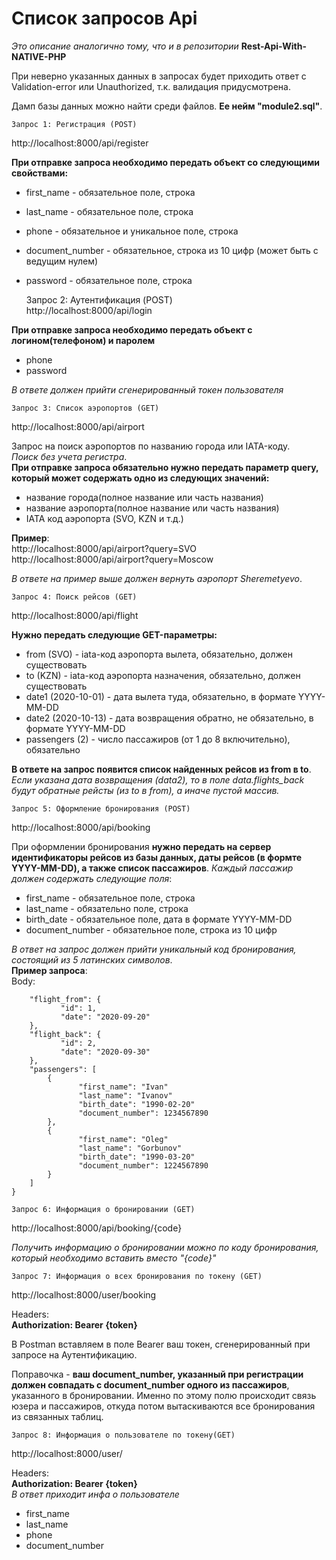# Список запросов Api

*Это описание аналогично тому, что и в репозитории* **Rest-Api-With-NATIVE-PHP**

При неверно указанных данных в запросах будет приходить ответ с Validation-error или Unauthorized, т.к. валидация придусмотрена.

Дамп базы данных можно найти среди файлов. **Ее нейм "module2.sql"**.


	Запрос 1: Регистрация (POST)  
http://localhost:8000/api/register  

**При отправке запроса необходимо передать объект со следующими свойствами:**  
- first_name - обязательное поле, строка  
- last_name - обязательное поле, строка  
- phone - обязательное и уникальное поле, строка  
- document_number - обязательное, строка из 10 цифр (может быть с ведущим нулем)  
- password - обязательное поле, строка


    Запрос 2: Аутентификация (POST)  
http://localhost:8000/api/login  

 **При отправке запроса необходимо передать объект с логином(телефоном) и паролем**  
- phone  
- password

*В ответе должен прийти сгенерированный токен пользователя*


	Запрос 3: Список аэропортов (GET)  
http://localhost:8000/api/airport  

Запрос на поиск аэропортов по названию города или IATA-коду.  
*Поиск без учета регистра*.  
**При отправке запроса обязательно нужно передать параметр query, который может содержать одно из следующих значений:**
- название города(полное название или часть названия)
- название аэропорта(полное название или часть названия)
- IATA код аэропорта (SVO, KZN и т.д.)  

**Пример**:  
http://localhost:8000/api/airport?query=SVO  
http://localhost:8000/api/airport?query=Moscow  

*В ответе на пример выше должен вернуть аэропорт Sheremetyevo*.


	Запрос 4: Поиск рейсов (GET)  
http://localhost:8000/api/flight  

**Нужно передать следующие GET-параметры:**  
- from (SVO) - iata-код аэропорта вылета, обязательно, должен существовать  
- to (KZN) - iata-код аэропорта назначения, обязательно, должен существовать  
- date1 (2020-10-01) - дата вылета туда, обязательно, в формате YYYY-MM-DD  
- date2 (2020-10-13) - дата возвращения обратно, не обязательно, в формате YYYY-MM-DD  
- passengers (2) - число пассажиров (от 1 до 8 включительно), обязательно  

**В ответе на запрос появится список найденных рейсов из from в to**.  
*Если указана дата возвращения (data2), то в поле data.flights_back будут обратные рейсты (из to в from), а иначе пустой массив.*


	Запрос 5: Оформление бронирования (POST)  
http://localhost:8000/api/booking  

При оформлении бронирования **нужно передать на сервер идентификаторы рейсов из базы данных, даты рейсов (в формте YYYY-MM-DD), а также список пассажиров**. *Каждый пассажир должен содержать следующие поля*:  
- first_name - обязательное поле, строка  
- last_name - обязательно поле, строка  
- birth_date - обязательное поле, дата в формате YYYY-MM-DD  
- document_number - обязательное поле, строка из 10 цифр  

*В ответ на запрос должен прийти уникальный код бронирования,  
состоящий из 5 латинских символов*.  
**Пример запроса**:  
Body:  
```{  
	"flight_from": {  
		   "id": 1,  
		   "date": "2020-09-20"  
	},  
	"flight_back": {  
		   "id": 2,  
		   "date": "2020-09-30"  
	},  
	"passengers": [  
		{  
			   "first_name": "Ivan"  
			   "last_name": "Ivanov"  
			   "birth_date": "1990-02-20"  
			   "document_number": 1234567890   
		},  
		{  
			   "first_name": "Oleg"  
			   "last_name": "Gorbunov"  
			   "birth_date": "1990-03-20"  
			   "document_number": 1224567890   
		}  
	]  
}
```


	Запрос 6: Информация о бронировании (GET)  
http://localhost:8000/api/booking/{code}  

*Получить информацию о бронировании можно по коду бронирования,
который необходимо вставить вместо "{code}"*


	Запрос 7: Информация о всех бронирования по токену (GET)  
http://localhost:8000/user/booking  

Headers:  
**Authorization: Bearer {token}**  

В Postman вставляем в поле Bearer ваш токен, сгенерированный при запросе на Аутентификацию.

Поправочка - **ваш document_number, указанный при регистрации должен совпадать с document_number одного из пассажиров**, указанного в бронировании. Именно по этому полю происходит связь юзера и пассажиров, откуда потом вытаскиваются все бронирования из связанных таблиц.

	Запрос 8: Информация о пользователе по токену(GET)    
http://localhost:8000/user/  

Headers:  
**Authorization: Bearer {token}**  
*В ответ приходит инфа о пользователе*  
- first_name  
- last_name  
- phone  
- document_number  
